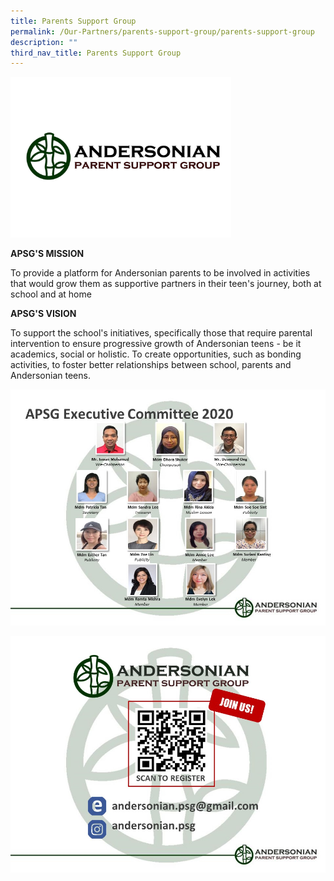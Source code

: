 ```yaml
---
title: Parents Support Group
permalink: /Our-Partners/parents-support-group/parents-support-group
description: ""
third_nav_title: Parents Support Group
---
```







<img src="/images/PSG_Logo.jpeg" 
     style="width:70%">


**APSG'S MISSION**

To provide a platform for Andersonian parents to be involved in activities that would grow them as supportive partners in their teen's journey, both at school and at home

**APSG'S VISION**

To support the school's initiatives, specifically those that require parental intervention to ensure progressive growth of Andersonian teens - be it academics, social or holistic.
To create opportunities, such as bonding activities, to foster better relationships between school, parents and Andersonian teens.

![](/images/APSG%20chart.jpeg)

![](/images/APSG%20Registration.jpeg)